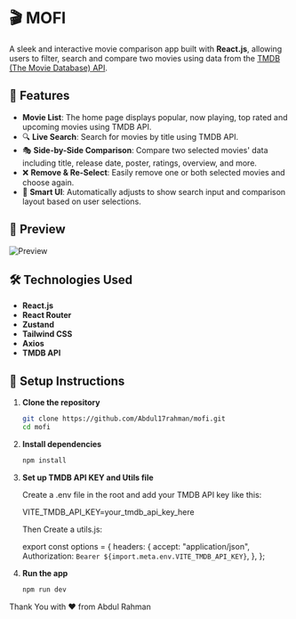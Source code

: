 # 🎬 MOFI

A sleek and interactive movie comparison app built with **React.js**, allowing users to filter, search and compare two movies using data from the [TMDB (The Movie Database) API](https://www.themoviedb.org/documentation/api).

## 🚀 Features

- **Movie List**: The home page displays popular, now playing, top rated and upcoming movies using TMDB API.
- 🔍 **Live Search**: Search for movies by title using TMDB API.
- 🎭 **Side-by-Side Comparison**: Compare two selected movies' data including title, release date, poster, ratings, overview, and more.
- ❌ **Remove & Re-Select**: Easily remove one or both selected movies and choose again.
- 🧠 **Smart UI**: Automatically adjusts to show search input and comparison layout based on user selections.

## 📸 Preview

![Preview](<Screenshot 2025-04-06 at 15.01.25.png>)

## 🛠️ Technologies Used

- **React.js**
- **React Router**
- **Zustand**
- **Tailwind CSS**
- **Axios**
- **TMDB API**

## 🔑 Setup Instructions

1. **Clone the repository**

   ```bash
   git clone https://github.com/Abdul17rahman/mofi.git
   cd mofi

   ```

2. **Install dependencies**

   ```bash
   npm install

   ```

3. **Set up TMDB API KEY and Utils file**

   Create a .env file in the root and add your TMDB API key like this:

   VITE_TMDB_API_KEY=your_tmdb_api_key_here

   Then Create a utils.js:

   export const options = {
   headers: {
   accept: "application/json",
   Authorization: `Bearer ${import.meta.env.VITE_TMDB_API_KEY}`,
   },
   };

4. **Run the app**

   ```bash
   npm run dev
   ```

Thank You with ❤️ from Abdul Rahman
